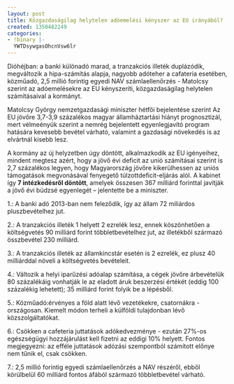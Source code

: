 ```yaml
---
layout: post
title: Közgazdaságilag helytelen adóemelési kényszer az EU irányából?
created: 1350482249
categories:
- !binary |-
  YWTDsywgasOhcnVsw6lr
---
```

<p>Dióhéjban: a banki különadó marad, a tranzakciós illeték duplázódik, megváltozik a hipa-számítás alapja, nagyobb adóteher a cafateria esetében, közműadó, 2,5 millió forintig egyedi NAV számlaellenőrzés - Matolcsy szerint az adóemelésekre az EU kényszeríti, közgazdaságilag helytelen számításaival a kormányt.</p><p><!--break--></p><p>Matolcsy György nemzetgazdasági miniszter hétfői bejelentése szerint Az EU jövőre 3,7-3,9 százalékos magyar államháztartási hiányt prognosztizál, mert vélmeényük szerint a nemrég bejelentett egyenlegjavító program hatására kevesebb bevétel várható, valamint a gazdasági növekedés is az elvártnál kisebb lesz.</p><p>A kormány az új helyzetben úgy döntött, alkalmazkodik az EU igényeihez, mindent megtesz azért, hogy a jövő évi deficit az unió számításai szerint is 2,7 százalékos legyen, hogy Magyarország jövőre kikerülhessen az uniós támogatások megvonásával fenyegető túlzottdeficit-eljárás alól. A kabinet így <strong>7 intézkedésről döntött</strong>, amelyek összesen 367 milliárd forinttal javítják a jövő évi büdzsé egyenlegét – jelentette be a miniszter.</p><p>1.: A banki adó 2013-ban nem feleződik, így az állam 72 miliárdos pluszbevételhez jut.</p><p>2.: A tranzakciós illeték 1 helyett 2 ezrelék lesz, ennek köszönhetően a költségvetés 90 milliárd forint többletbevételhez jut, az illetékből származó összbevétel 230 milliárd.</p><p>3.: A tranzakciós illeték az államkincstár esetén is 2 ezrelék, ez plusz 40 milliárddal növeli a költségvetés bevételeit.</p><p>4.: Változik a helyi iparűzési adóalap számítása, a cégek jövőre árbevételük 80 százalékáig vonhatják le az eladott áruk beszerzési értékét (eddig 100 százalékig lehetett); 35 milliárd forint folyik be a lépésből.</p><p>5.: Közműadó:érvényes a föld alatt lévő vezetékekre, csatornákra - országosan. Kiemelt módon terheli a külföldi tulajdonban lévő közszolgáltatókat.</p><p>6.: Csökken a cafeteria juttatások adókedvezménye - ezután 27%-os egészségügyi hozzájárulást kell fizetni az eddigi 10% helyett. Fontos megjegyezni: az efféle juttatások adózási szempontból számított előnye nem tűnik el, csak csökken.</p><p>7.: 2,5 millió forintig egyedi számlaellenőrzés a NAV részéről, ebből körülbelül 60 milliárd fontos áfából származó többletbevétel várható.</p>
